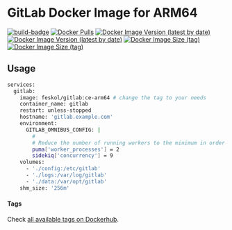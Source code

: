 # GitLab Docker Image for ARM64

[![build-badge][github-actions-badge]][github-actions]
[![Docker Pulls][dockerhub-badge-pulls]][dockerhub]
[![Docker Image Version (latest by date)][dockerhub-badge-latest-version-ce]][dockerhub]
[![Docker Image Version (latest by date)][dockerhub-badge-latest-version-ee]][dockerhub]
[![Docker Image Size (tag)][dockerhub-badge-image-size-ce]][dockerhub]
[![Docker Image Size (tag)][dockerhub-badge-image-size-ee]][dockerhub]

[github-actions]: https://github.com/feskol/gitlab-arm64/actions/workflows/build.yml
[github-actions-badge]: https://github.com/feskol/gitlab-arm64/actions/workflows/build.yml/badge.svg?branch=main
[dockerhub]: https://hub.docker.com/r/feskol/gitlab/tags
[dockerhub-badge-pulls]: https://img.shields.io/docker/pulls/feskol/gitlab?logo=docker
[dockerhub-badge-latest-version-ce]: https://img.shields.io/docker/v/feskol/gitlab/ce-arm64?logo=docker
[dockerhub-badge-latest-version-ee]: https://img.shields.io/docker/v/feskol/gitlab/ee-arm64?logo=docker
[dockerhub-badge-image-size-ce]: https://img.shields.io/docker/image-size/feskol/gitlab/ce-arm64?label=gitlab-ce&logo=docker
[dockerhub-badge-image-size-ee]: https://img.shields.io/docker/image-size/feskol/gitlab/ee-arm64?label=gitlab-ce&logo=docker

## Usage

```bash
services:
  gitlab:
    image: feskol/gitlab:ce-arm64 # change the tag to your needs
    container_name: gitlab
    restart: unless-stopped
    hostname: 'gitlab.example.com'
    environment:
      GITLAB_OMNIBUS_CONFIG: |
        # 
        # Reduce the number of running workers to the minimum in order to reduce memory usage
        puma['worker_processes'] = 2
        sidekiq['concurrency'] = 9
    volumes:
      - './config:/etc/gitlab'
      - './logs:/var/log/gitlab'
      - './data:/var/opt/gitlab'
    shm_size: '256m'
```

#### Tags

Check [all available tags on Dockerhub](https://hub.docker.com/r/feskol/gitlab/tags).
